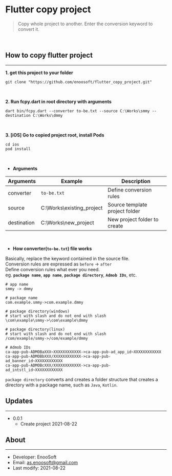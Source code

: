 # Flutter copy project


>Copy whole project to another. Enter the conversion keyword to convert it.
<br>

## How to copy flutter project
---
**1. get this project to your folder**
```
git clone "https://github.com/enoosoft/flutter_copy_project.git"
```
<br>

**2. Run fcpy.dart in root directory with arguments**
```
dart bin/fcpy.dart --converter to-be.txt --source C:\Works\smmy --destination C:\Works\dmmy
```
<br>

**3. [iOS] Go to copied project root, install Pods**
```
cd ios
pod install
```
<br>



 - **Arguments**

Arguments|Example|Description
|--|--|--|
converter|`to-be.txt`|Define conversion rules
source|C:\Works\existing_project|Source template project folder
destination|C:\Works\new_project|New project folder to create
<br>

- **How converter(`to-be.txt`) file works**

Basically, replace the keyword contained in the source file.<br> 
Conversion rules are expressed as `before` -> `after`<br> 
Define conversion rules what ever you need.<br> 
eg. **`package name`**, **`app name`**, **`package directory`**, **`Admob IDs`**, etc.

```
# app name
smmy -> dmmy

# package name
com.example.smmy->com.example.dmmy

# package directory(windows) 
# start with slash and do not end with slash  
\com\example\smmy->\com\example\dmmy

# package directory(linux) 
# start with slash and do not end with slash
/com/example/smmy->/com/example/dmmy

# Admob IDs
ca-app-pub-ADMOBaXXX~XXXXXXXXXXXX->ca-app-pub-ad_app_id~XXXXXXXXXXXX
ca-app-pub-ADMOBbXXX/XXXXXXXXXXXX->ca-app-pub-ad_banner_id~XXXXXXXXXXXX
ca-app-pub-ADMOBcXXX/XXXXXXXXXXXX->ca-app-pub-ad_intstl_id~XXXXXXXXXXXX
 ```
`package directory` converts and creates a folder structure that creates a directory with a package name, such as `Java`, `Kotlin`.

## Updates
---

* 0.0.1 
  * Create project 2021-08-22


## About
---

* Developer: EnooSoft
* Email: [as.enoosoft@gmail.com](mailto:as.enoosoft@gmail.com)
* Last modify: 2021-08-22
